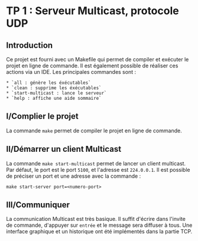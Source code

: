 # TP 1 : Serveur Multicast, protocole UDP

## Introduction
Ce projet est fourni avec un Makefile qui permet de compiler et exécuter le projet en ligne de commande. Il est également possible de réaliser ces actions via un IDE. Les principales commandes sont :

    * `all : génère les éxécutables`
    * `clean : supprime les éxécutables`
    * `start-multicast : lance le serveur`
    * `help : affiche une aide sommaire`

## I/Complier le projet
La commande `make` permet de compiler le projet en ligne de commande.

## II/Démarrer un client Multicast
La commande `make start-multicast` permet de lancer un client multicast. Par défaut, le port est le port `5100`, et l'adresse est `224.0.0.1`. Il est possible de préciser un port et une adresse avec la commande :

`make start-server port=<numero-port>`

## III/Communiquer
La communication Multicast est très basique. Il suffit d'écrire dans l'invite de commande, d'appuyer sur `entrée` et le message sera diffuser à tous. Une interface graphique et un historique ont été implémentés dans la partie TCP.
